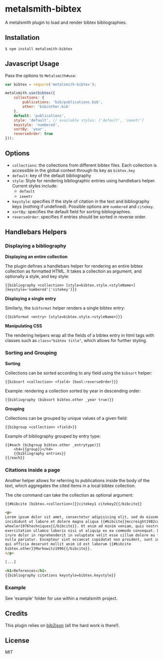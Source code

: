 # metalsmith-bibtex

A metalsmith plugin to load and render bibtex bibliographies.

## Installation

```
$ npm install metalsmith-bibtex
```

## Javascript Usage

Pass the options to `Metalsmith#use`:

```javascript
var bibtex = require('metalsmith-bibtex');

metalsmith.use(bibtex({
    collections: {
        publications: 'bib/publications.bib',
        other: 'bib/other.bib'
    },
    default: 'publications',
    style: 'default', // available styles: ['default', 'ieeetr']
    keystyle: 'numbered',
    sortBy: 'year',
    reverseOrder: true
}));
```

## Options

* `collections`: the collections from different bibtex files. Each collection is accessible in the global context through its key as `bibtex.key`
* `default`: key of the default bibliography
* `style`: Style for rendering bibliographic entries using handlebars helper. Current styles include:
    * `default`
    * `ieeetr`
* `keystyle`: specifies if the style of citation in the text and bibliography keys (nothing if undefined). Possible options are `numbered` and `citekey`.
* `sortBy`: specifies the default field for sorting bibliographies.
* `reverseOrder`: specifies if entries should be sorted in reverse order.

## Handlebars Helpers

### Displaying a bibliography

__Displaying an entire collection__

The plugin defines a handlebars helper for rendering an entire bibtex collection as formatted HTML. It takes a collection as argument, and optionally a style, and key style:

```
{{bibliography <collection> [style=bibtex.style.<styleName>] [keystyle='numbered'|'citekey']}}
```

__Displaying a single entry__

Similarly, the `bibformat` helper renders a single bibtex entry:

```
{{bibformat <entry> [style=bibtex.style.<styleName>]}}
```

__Manipulating CSS__

The rendering helpers wrap all the fields of a bibtex entry in html tags with classes such as `class="bibtex title"`, which allows for further styling.

### Sorting and Grouping

__Sorting__

Collections can be sorted according to any field using the `bibsort` helper:

```
{{bibsort <collection> <field> [bool:reverseOrder]}}
```

Example: rendering a collection sorted by year in descending order:

```
{{bibliography (bibsort bibtex.other _year true)}}
```

__Grouping__

Collections can be grouped by unique values of a given field:

```
{{bibgroup <collection> <field>}}
```

Example of bibliography grouped by entry type:

```
{{#each (bibgroup bibtex.other _entrytype)}}
    <h4>{{group}}</h4>
    {{bibliography entries}}
{{/each}}
```

### Citations inside a page

Another helper allows for referring to publications inside the body of the text, which aggregates the cited items in a local bibtex collection.

The cite command can take the collection as optional argument:
```
{{#bibcite [bibtex.<collection>]}}citekey1 citekey2{{/bibcite}}
```

```html
<p>
Lorem ipsum dolor sit amet, consectetur adipisicing elit, sed do eiusmod tempor
incididunt ut labore et dolore magna aliqua {{#bibcite}}mccreight1982complete
wheeler1976techniques{{/bibcite}}. Ut enim ad minim veniam, quis nostrud
exercitation ullamco laboris nisi ut aliquip ex ea commodo consequat. Duis aute
irure dolor in reprehenderit in voluptate velit esse cillum dolore eu fugiat
nulla pariatur. Excepteur sint occaecat cupidatat non proident, sunt in culpa
qui officia deserunt mollit anim id est laborum {{#bibcite
bibtex.other}}Markowitz1996{{/bibcite}}.
</p>

[...]

<h1>References</h1>
{{bibliography citations keystyle=bibtex.keystyle}}
```

### Example

See 'example' folder for use within a metalsmith project.

## Credits

This plugin relies on [bib2json](https://github.com/mayanklahiri/bib2json) (all the hard work is there!).

## License

MIT

